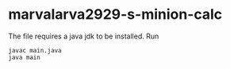 # marvalarva2929-s-minion-calc
The file requires a java jdk to be installed.
Run 
```
javac main.java
java main
```
